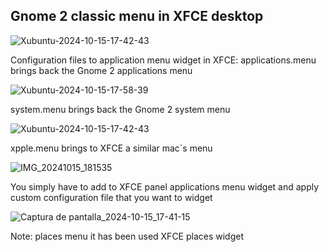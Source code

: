 ## Gnome 2 classic menu in XFCE desktop

![Xubuntu-2024-10-15-17-42-43](https://github.com/user-attachments/assets/eda4bb09-08ce-4d15-9af9-5b8683974021)

Configuration files to application menu widget in XFCE:
applications.menu brings back the Gnome 2 applications menu

![Xubuntu-2024-10-15-17-58-39](https://github.com/user-attachments/assets/5924bc3e-5d26-416e-a1e6-f8c3ae71f4cf)

system.menu brings back the Gnome 2 system menu

![Xubuntu-2024-10-15-17-42-43](https://github.com/user-attachments/assets/47741001-89bc-45f9-b18a-40b064eaf4c7)

xpple.menu brings to XFCE a similar mac´s menu

![IMG_20241015_181535](https://github.com/user-attachments/assets/894f9be6-54b5-4445-ab90-b837b9a1d5a2)

You simply have to add to XFCE panel applications menu widget and apply custom configuration file that you want to widget

![Captura de pantalla_2024-10-15_17-41-15](https://github.com/user-attachments/assets/6b7b7578-09f8-4ef5-b2a8-51131bcb2424)

Note: places menu it has been used XFCE places widget
